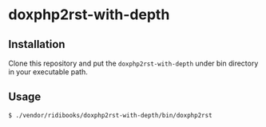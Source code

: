 # doxphp2rst-with-depth

## Installation
Clone this repository and put the `doxphp2rst-with-depth` under bin directory in your executable path.

## Usage
```shell
$ ./vendor/ridibooks/doxphp2rst-with-depth/bin/doxphp2rst
```
